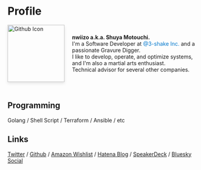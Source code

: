 # Profile

<div style="display: flex; align-items: center; padding-bottom: 20px; margin-bottom: 20px;">
    <a href="https://github.com/nwiizo" target="_blank">
        <img src="https://github.com/nwiizo.png" alt="Github Icon" width="150" style="margin-right: 20px; box-shadow: 0 4px 8px rgba(0,0,0,0.1); transition: transform 0.3s ease-in-out;" onmouseover="this.style.transform='rotate(360deg)'" onmouseout="this.style.transform='rotate(0deg)'">
    </a>
    <div style="text-align: left;">
        <strong>nwiizo a.k.a. Shuya Motouchi.</strong><br>
        I'm a Software Developer at <a href="https://3-shake.com/" style="color: #0077cc; text-decoration: none;">@3-shake Inc.</a> and a passionate Gravure Digger.<br>
        I like to develop, operate, and optimize systems, and I'm also a martial arts enthusiast.<br>
        Technical advisor for several other companies.<br>
    </div>
</div>

## Programming
Golang / Shell Script / Terraform / Ansible / etc 

## Links 
[Twitter](https://twitter.com/nwiizo) / [Github](https://github.com/nwiizo) / [Amazon Wishlist](https://www.amazon.co.jp/registry/wishlist/1R5ZE9A1TGDZJ) / [Hatena Blog](http://syu-m-5151.hatenablog.com/) / [SpeakerDeck](https://speakerdeck.com/nwiizo) / [Bluesky Social](https://bsky.app/profile/nwiizo.bsky.social)
